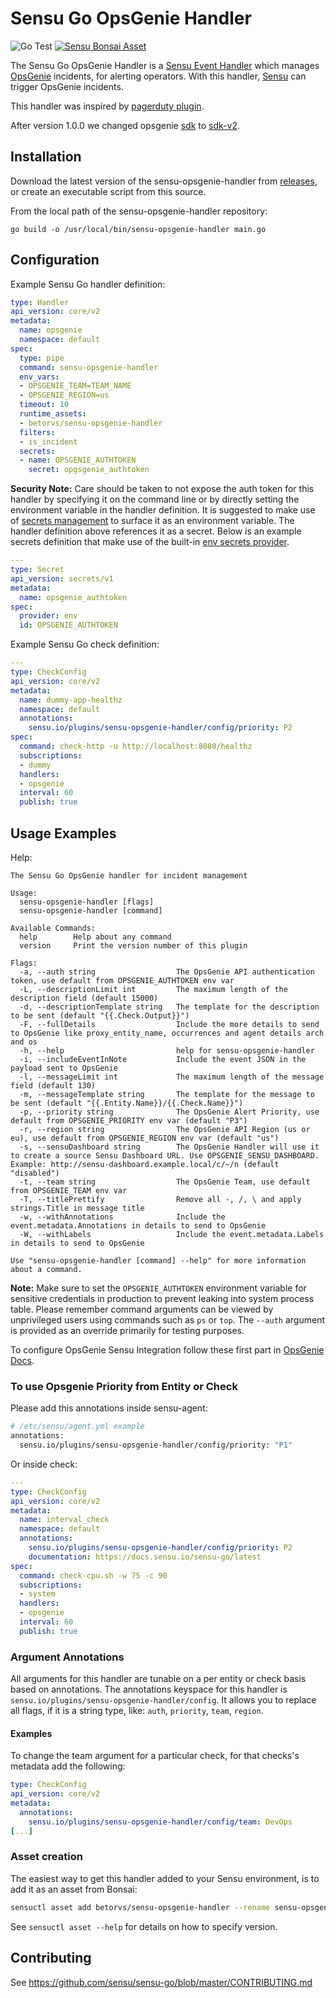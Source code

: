 # Sensu Go OpsGenie Handler
![Go Test](https://github.com/betorvs/sensu-opsgenie-handler/workflows/Go%20Test/badge.svg)
[![Sensu Bonsai Asset](https://img.shields.io/badge/Bonsai-Download%20Me-brightgreen.svg?colorB=89C967&logo=sensu)](https://bonsai.sensu.io/assets/betorvs/sensu-opsgenie-handler)

The Sensu Go OpsGenie Handler is a [Sensu Event Handler][3] which manages
[OpsGenie][2] incidents, for alerting operators. With this handler,
[Sensu][1] can trigger OpsGenie incidents.

This handler was inspired by [pagerduty plugin][6].

After version 1.0.0 we changed opsgenie [sdk][7] to [sdk-v2][8].

## Installation

Download the latest version of the sensu-opsgenie-handler from [releases][4],
or create an executable script from this source.

From the local path of the sensu-opsgenie-handler repository:
```
go build -o /usr/local/bin/sensu-opsgenie-handler main.go
```

## Configuration

Example Sensu Go handler definition:

```yml
type: Handler
api_version: core/v2
metadata:
  name: opsgenie
  namespace: default
spec:
  type: pipe
  command: sensu-opsgenie-handler
  env_vars:
  - OPSGENIE_TEAM=TEAM_NAME
  - OPSGENIE_REGION=us
  timeout: 10
  runtime_assets:
  - betorvs/sensu-opsgenie-handler
  filters:
  - is_incident
  secrets:
  - name: OPSGENIE_AUTHTOKEN
    secret: opgsgenie_authtoken
```

**Security Note:** Care should be taken to not expose the auth token for this handler by specifying it
on the command line or by directly setting the environment variable in the handler definition.  It is
suggested to make use of [secrets management][9] to surface it as an environment variable.  The
handler definition above references it as a secret.  Below is an example secrets definition that make
use of the built-in [env secrets provider][10].

```yml
---
type: Secret
api_version: secrets/v1
metadata:
  name: opsgenie_authtoken
spec:
  provider: env
  id: OPSGENIE_AUTHTOKEN
```

Example Sensu Go check definition:

```yml
---
type: CheckConfig
api_version: core/v2
metadata:
  name: dummy-app-healthz
  namespace: default
  annotations:
    sensu.io/plugins/sensu-opsgenie-handler/config/priority: P2
spec:
  command: check-http -u http://localhost:8080/healthz
  subscriptions:
  - dummy
  handlers:
  - opsgenie
  interval: 60
  publish: true
```

## Usage Examples

Help:
```
The Sensu Go OpsGenie handler for incident management

Usage:
  sensu-opsgenie-handler [flags]
  sensu-opsgenie-handler [command]

Available Commands:
  help        Help about any command
  version     Print the version number of this plugin

Flags:
  -a, --auth string                  The OpsGenie API authentication token, use default from OPSGENIE_AUTHTOKEN env var
  -L, --descriptionLimit int         The maximum length of the description field (default 15000)
  -d, --descriptionTemplate string   The template for the description to be sent (default "{{.Check.Output}}")
  -F, --fullDetails                  Include the more details to send to OpsGenie like proxy_entity_name, occurrences and agent details arch and os
  -h, --help                         help for sensu-opsgenie-handler
  -i, --includeEventInNote           Include the event JSON in the payload sent to OpsGenie
  -l, --messageLimit int             The maximum length of the message field (default 130)
  -m, --messageTemplate string       The template for the message to be sent (default "{{.Entity.Name}}/{{.Check.Name}}")
  -p, --priority string              The OpsGenie Alert Priority, use default from OPSGENIE_PRIORITY env var (default "P3")
  -r, --region string                The OpsGenie API Region (us or eu), use default from OPSGENIE_REGION env var (default "us")
  -s, --sensuDashboard string        The OpsGenie Handler will use it to create a source Sensu Dashboard URL. Use OPSGENIE_SENSU_DASHBOARD. Example: http://sensu-dashboard.example.local/c/~/n (default "disabled")
  -t, --team string                  The OpsGenie Team, use default from OPSGENIE_TEAM env var
  -T, --titlePrettify                Remove all -, /, \ and apply strings.Title in message title
  -w, --withAnnotations              Include the event.metadata.Annotations in details to send to OpsGenie
  -W, --withLabels                   Include the event.metadata.Labels in details to send to OpsGenie

Use "sensu-opsgenie-handler [command] --help" for more information about a command.

```

**Note:** Make sure to set the `OPSGENIE_AUTHTOKEN` environment variable for sensitive credentials in production to prevent leaking into system process table. Please remember command arguments can be viewed by unprivileged users using commands such as `ps` or `top`. The `--auth` argument is provided as an override primarily for testing purposes. 

To configure OpsGenie Sensu Integration follow these first part in [OpsGenie Docs][5].

### To use Opsgenie Priority from Entity or Check

Please add this annotations inside sensu-agent:
```sh
# /etc/sensu/agent.yml example
annotations:
  sensu.io/plugins/sensu-opsgenie-handler/config/priority: "P1"
```

Or inside check:
```yml
---
type: CheckConfig
api_version: core/v2
metadata:
  name: interval_check
  namespace: default
  annotations:
    sensu.io/plugins/sensu-opsgenie-handler/config/priority: P2
    documentation: https://docs.sensu.io/sensu-go/latest
spec:
  command: check-cpu.sh -w 75 -c 90
  subscriptions:
  - system
  handlers:
  - opsgenie
  interval: 60
  publish: true
```

### Argument Annotations

All arguments for this handler are tunable on a per entity or check basis based on annotations.  The
annotations keyspace for this handler is `sensu.io/plugins/sensu-opsgenie-handler/config`. It allows you to replace all flags, if it is a string type, like: `auth`, `priority`, `team`, `region`.

#### Examples

To change the team argument for a particular check, for that checks's metadata add the following:

```yml
type: CheckConfig
api_version: core/v2
metadata:
  annotations:
    sensu.io/plugins/sensu-opsgenie-handler/config/team: DevOps
[...]
```


### Asset creation

The easiest way to get this handler added to your Sensu environment, is to add it as an asset from Bonsai:

```sh
sensuctl asset add betorvs/sensu-opsgenie-handler --rename sensu-opsgenie-handler
```

See `sensuctl asset --help` for details on how to specify version.


## Contributing

See https://github.com/sensu/sensu-go/blob/master/CONTRIBUTING.md

[1]: https://github.com/sensu/sensu-go
[2]: https://www.opsgenie.com/ 
[3]: https://docs.sensu.io/sensu-go/5.0/reference/handlers/#how-do-sensu-handlers-work
[4]: https://github.com/betorvs/sensu-opsgenie-handler/releases
[5]: https://docs.opsgenie.com/docs/sensu-integration#section-add-sensu-integration-in-opsgenie
[6]: https://github.com/sensu/sensu-pagerduty-handler
[7]: https://github.com/opsgenie/opsgenie-go-sdk
[8]: https://github.com/opsgenie/opsgenie-go-sdk-v2
[9]: https://docs.sensu.io/sensu-go/latest/guides/secrets-management/
[10]: https://docs.sensu.io/sensu-go/latest/guides/secrets-management/#use-env-for-secrets-management
